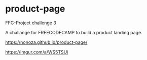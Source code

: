 # product-page
FFC-Project challenge 3

A challange for FREECODECAMP to build a product landing page. 

https://nonoza.github.io/product-page/ 

https://imgur.com/a/WS5TSUi
